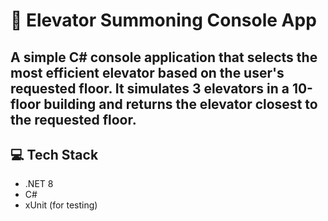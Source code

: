 # 🚀 Elevator Summoning Console App

A simple C# console application that selects the most efficient elevator based on the user's requested floor. It simulates 3 elevators in a 10-floor building and returns the elevator closest to the requested floor.
---

## 💻 Tech Stack

- .NET 8  
- C#  
- xUnit (for testing)

